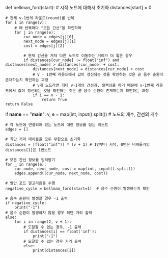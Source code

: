 def bellman_ford(start):
    # 시작 노드에 대해서 초기화
    distances[start] = 0

    # 전체 v-1번의 라운드(round)를 반복
    for i in range(v):
        # 매 반복마다 "모든 간선"을 확인하며
        for j in range(e):
            cur_node = edges[j][0]
            next_node = edges[j][1]
            cost = edges[j][2]

            # 현재 간선을 거쳐 다른 노드로 이동하는 거리가 더 짧은 경우
            if distances[cur_node] != float("inf") and distances[next_node] > distances[cur_node] + cost:
                distances[next_node] = distances[cur_node] + cost
                # V - 1번째 라운드에서 값이 갱신되는 것을 확인하는 것은 곧 음수 순환이 존재하는지 확인하는 과정
                # v개 노드라면 최대 v-1개의 간선과, 릴랙싱을 하기 때문에 v-1번째 라운드에서 값이 갱신되는 것을 확인하는 것은 곧 음수 순환이 존재하는지 확인하는 과정
                if i == v - 1:
                    return True
    return False


if __name__ == "__main__":
    v, e = map(int, input().split())  # 노드의 개수, 간선의 개수
    
    # 각 노드에 연결되어 있는 노드에 대한 정보를 담는 리스트
    edges = []

    # 최단 거리 테이블을 모두 무한으로 초기화
    distances = [float("inf")] * (v + 1) # 1번부터 시작, 0번은 비워둘거임 distances[1]은 1번노드

    # 모든 간선 정보를 입력받기
    for _ in range(e):
        cur_node, next_node, cost = map(int, input().split())
        edges.append((cur_node, next_node, cost))

    # 벨만 포드 알고리즘을 수행
    negative_cycle = bellman_ford(start=1)  # 음수 순환이 발생하는지 확인

    # 음수 순환이 발생할 경우 -1 출력
    if negative_cycle:
        print("-1")
    # 음수 순환이 발생하지 않을 경우 최단 거리 출력
    else:
        for i in range(2, v + 1):
            # 도달할 수 없는 경우, -1 출력
            if distances[i] == float('inf'):
                print("-1")
            # 도달할 수 있는 경우 거리 출력
            else:
                print(distances[i])